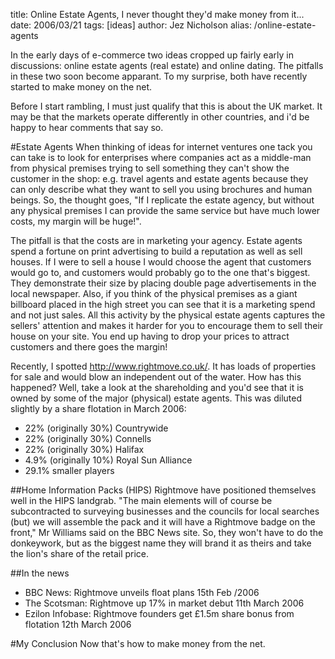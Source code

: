 title: Online Estate Agents, I never thought they'd make money from it...
date: 2006/03/21
tags: [ideas]
author: Jez Nicholson
alias: /online-estate-agents

In the early days of e-commerce two ideas cropped up fairly early in discussions: online estate agents (real estate) and online dating. The pitfalls in these two soon become apparant. To my surprise, both have recently started to make money on the net.

Before I start rambling, I must just qualify that this is about the UK market. It may be that the markets operate differently in other countries, and i'd be happy to hear comments that say so.

#Estate Agents
When thinking of ideas for internet ventures one tack you can take is to look for enterprises where companies act as a middle-man from physical premises trying to sell something they can't show the customer in the shop: e.g. travel agents and estate agents because they can only describe what they want to sell you using brochures and human beings. So, the thought goes, "If I replicate the estate agency, but without any physical premises I can provide the same service but have much lower costs, my margin will be huge!".

The pitfall is that the costs are in marketing your agency. Estate agents spend a fortune on print advertising to build a reputation as well as sell houses. If I were to sell a house I would choose the agent that customers would go to, and customers would probably go to the one that's biggest. They demonstrate their size by placing double page advertisements in the local newspaper. Also, if you think of the physical premises as a giant billboard placed in the high street you can see that it is a marketing spend and not just sales. All this activity by the physical estate agents captures the sellers' attention and makes it harder for you to encourage them to sell their house on your site. You end up having to drop your prices to attract customers and there goes the margin!

Recently, I spotted http://www.rightmove.co.uk/. It has loads of properties for sale and would blow an independent out of the water. How has this happened? Well, take a look at the shareholding and you'd see that it is owned by some of the major (physical) estate agents. This was diluted slightly by a share flotation in March 2006:

* 22% (originally 30%) Countrywide
* 22% (originally 30%) Connells
* 22% (originally 30%) Halifax
* 4.9% (originally 10%) Royal Sun Alliance
* 29.1% smaller players

##Home Information Packs (HIPS)
Rightmove have positioned themselves well in the HIPS landgrab. "The main elements will of course be subcontracted to surveying businesses and the councils for local searches (but) we will assemble the pack and it will have a Rightmove badge on the front," Mr Williams said on the BBC News site. So, they won't have to do the donkeywork, but as the biggest name they will brand it as theirs and take the lion's share of the retail price.

##In the news
* BBC News: Rightmove unveils float plans 15th Feb /2006
* The Scotsman: Rightmove up 17% in market debut 11th March 2006
* Ezilon Infobase: Rightmove founders get £1.5m share bonus from flotation 12th March 2006

#My Conclusion
Now that's how to make money from the net.
